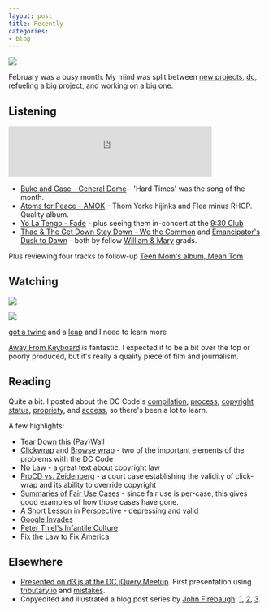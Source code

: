 ```yaml
---
layout: post
title: Recently
categories:
- blog
---
```


![](http://farm9.staticflickr.com/8087/8478523725_45c772ba9b_b.jpg)

February was a busy month. My mind was split between [new projects](http://macwright.org/2013/02/05/mistakes.html),
[dc](http://macwright.org/2013/02/20/you-cannot-have-the-code.html),
[refueling a big project](https://github.com/mapbox/mapbox.js), and
[working on a big one](https://github.com/systemed/iD).

## Listening

<iframe width="400" height="100" style="position: relative; display: block; width: 400px; height: 100px;" src="http://bandcamp.com/EmbeddedPlayer/v=2/track=3893947126/size=venti/bgcol=FFFFFF/linkcol=4285BB/" allowtransparency="true" frameborder="0"><a href="http://bukeandgase.bandcamp.com/track/metazoa-2">Metazoa by Buke and Gase</a></iframe>

* [Buke and Gase - General Dome](http://pitchfork.com/news/49750-watch-buke-and-gases-eerie-general-dome-video/) -
  'Hard Times' was the song of the month.
* [Atoms for Peace - AMOK](http://atomsforpeace.info/) - Thom Yorke hijinks
  and Flea minus RHCP. Quality album.
* [Yo La Tengo - Fade](http://www.yolatengo.com/) - plus seeing them in-concert
  at the [9:30 Club](http://www.930.com/)
* [Thao & The Get Down Stay Down - We the Common](http://thaoandthegetdownstaydown.com/) and
  [Emancipator's Dusk to Dawn](http://www.vibe.com/article/new-music-emancipator-dusk-dawn-full-album-stream) -
  both by fellow [William & Mary](http://www.wm.edu/) grads.

Plus reviewing four tracks to follow-up [Teen Mom's album, Mean Tom](http://analogedition.bigcartel.com/product/teen-mom-i-mean-tom-i-ep-12)

## Watching

<div class='shutter-300'>
<img src='http://farm9.staticflickr.com/8091/8496966134_e50e91edd3_b.jpg' />
</div>

![](http://farm9.staticflickr.com/8094/8505799982_04aed0b723_b.jpg)

<span class='image-credit'><a href='http://supermechanical.com/'>got a twine</a> and
a <a href='https://www.leapmotion.com/'>leap</a> and I need to learn more</span>

[Away From Keyboard](http://www.tpbafk.tv/) is fantastic. I expected it to be
a bit over the top or poorly produced, but it's really a quality piece of film
and journalism.

## Reading

Quite a bit. I posted about the DC Code's [compilation](http://macwright.org/2013/02/11/the-code-written.html),
[process](http://macwright.org/2013/02/13/the-code-compiled.html), [copyright status](http://macwright.org/2013/02/14/the-law-is-public-domain.html),
[propriety](http://macwright.org/2013/02/20/you-cannot-have-the-code.html),
and [access](http://macwright.org/2013/02/22/access-ownership.html), so there's
been a lot to learn.

A few highlights:

* [Tear Down this (Pay)Wall](http://blog.law.cornell.edu/voxpop/2011/07/15/tear-down-this-paywall/)
* [Clickwrap](http://en.wikipedia.org/wiki/Clickwrap) and [Browse wrap](http://en.wikipedia.org/wiki/Browse_wrap) -
  two of the important elements of the problems with the DC Code
* [No Law](http://www.sup.org/book.cgi?id=4495) - a great text about copyright law
* [ProCD vs. Zeidenberg](http://en.wikipedia.org/wiki/ProCD_v._Zeidenberg) - a court case establishing
  the validity of click-wrap and its ability to override copyright
* [Summaries of Fair Use Cases](http://fairuse.stanford.edu/Copyright_and_Fair_Use_Overview/chapter9/9-c.html) -
  since fair use is per-case, this gives good examples of how those cases have gone.
* [A Short Lesson in Perspective](http://www.lindsredding.com/2012/03/11/a-overdue-lesson-in-perspective/) -
  depressing and valid
* [Google Invades](http://www.lrb.co.uk/v35/n03/rebecca-solnit/diary)
* [Peter Thiel's Infantile Culture](http://joeblu.net/post/1330454926/peter-thiels-infantile-culture)
* [Fix the Law to Fix America](http://www.americanthinker.com/2013/02/fix_the_law_to_fix_america.html)

## Elsewhere

* [Presented on d3.js at the DC jQuery Meetup](http://macwright.org/presentations/dcjq/). First
  presentation using [tributary.io](http://tributary.io/) and
  [mistakes](http://macwright.org/mistakes/).
* Copyedited and illustrated a blog post series by [John Firebaugh](https://twitter.com/jfire): [1](http://mapbox.com/osmdev/2013/02/26/id-architecture-part-1/),
  [2](http://mapbox.com/osmdev/2013/02/27/id-architecture-part-2/),
  [3](http://mapbox.com/osmdev/2013/02/28/id-architecture-part-3/).
